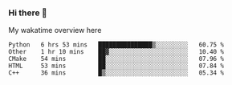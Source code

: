 ### Hi there 👋

<!--
**Jassy930/Jassy930** is a ✨ _special_ ✨ repository because its `README.md` (this file) appears on your GitHub profile.

Here are some ideas to get you started:

- 🔭 I’m currently working on ...
- 🌱 I’m currently learning ...
- 👯 I’m looking to collaborate on ...
- 🤔 I’m looking for help with ...
- 💬 Ask me about ...
- 📫 How to reach me: ...
- 😄 Pronouns: ...
- ⚡ Fun fact: ...
-->

My wakatime overview here
<!--START_SECTION:waka-->
```text
Python   6 hrs 53 mins   ███████████████▒░░░░░░░░░   60.75 % 
Other    1 hr 10 mins    ██▓░░░░░░░░░░░░░░░░░░░░░░   10.40 % 
CMake    54 mins         ██░░░░░░░░░░░░░░░░░░░░░░░   07.96 % 
HTML     53 mins         ██░░░░░░░░░░░░░░░░░░░░░░░   07.84 % 
C++      36 mins         █▒░░░░░░░░░░░░░░░░░░░░░░░   05.34 % 
```
<!--END_SECTION:waka-->
